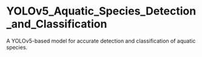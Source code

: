 # YOLOv5_Aquatic_Species_Detection_and_Classification
A YOLOv5-based model for accurate detection and classification of aquatic species.
